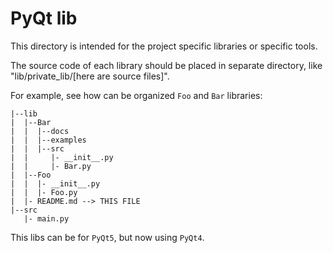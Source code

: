 # PyQt lib

This directory is intended for the project specific libraries or specific tools.

The source code of each library should be placed in separate directory, like
"lib/private_lib/[here are source files]".

For example, see how can be organized `Foo` and `Bar` libraries:

```
|--lib
|  |--Bar
|  |  |--docs
|  |  |--examples
|  |  |--src
|  |     |- __init__.py
|  |     |- Bar.py
|  |--Foo
|  |  |- __init__.py
|  |  |- Foo.py
|  |- README.md --> THIS FILE
|--src
   |- main.py
```


This libs can be for `PyQt5`, but now using `PyQt4`.
